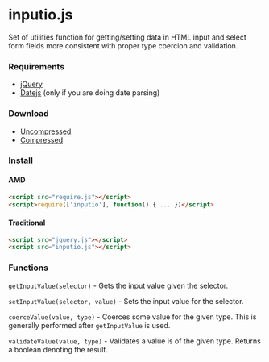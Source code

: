 # inputio.js

Set of utilities function for getting/setting data in HTML input and select
form fields more consistent with proper type coercion and validation.

### Requirements

- [jQuery](http://jquery.com)
- [Datejs](http://www.datejs.com/) (only if you are doing date parsing)

### Download

- [Uncompressed](https://raw.github.com/bruth/inputio.js/master/build/inputio.js)
- [Compressed](https://raw.github.com/bruth/inputio.js/master/dist/inputio.js)

### Install

#### AMD

```html
<script src="require.js"></script>
<script>require(['inputio'], function() { ... })</script>
```

#### Traditional

```html
<script src="jquery.js"></script>
<script src="inputio.js"></script>
```

### Functions


`getInputValue(selector)` - Gets the input value given the selector.

`setInputValue(selector, value)` - Sets the input value for the selector.

`coerceValue(value, type)` - Coerces some value for the given type. This is
generally performed after `getInputValue` is used.

`validateValue(value, type)` - Validates a value is of the given type. Returns
a boolean denoting the result.
